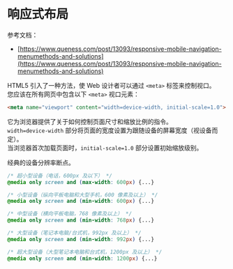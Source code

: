 
# 响应式布局
参考文档：

- [https://www.queness.com/post/13093/responsive-mobile-navigation-menumethods-and-solutions](https://www.queness.com/post/13093/responsive-mobile-navigation-menumethods-and-solutions)

HTML5 引入了一种方法，使 Web 设计者可以通过 `<meta>` 标签来控制视口。<br />您应该在所有网页中包含以下 `<meta>` 视口元素：
```html
<meta name="viewport" content="width=device-width, initial-scale=1.0">
```
它为浏览器提供了关于如何控制页面尺寸和缩放比例的指令。<br />`width=device-width` 部分将页面的宽度设置为跟随设备的屏幕宽度（视设备而定）。<br />当浏览器首次加载页面时，`initial-scale=1.0` 部分设置初始缩放级别。


经典的设备分辨率断点。
```css
/* 超小型设备（电话，600px 及以下） */
@media only screen and (max-width: 600px) {...} 

/* 小型设备（纵向平板电脑和大型手机，600 像素及以上） */
@media only screen and (min-width: 600px) {...} 

/* 中型设备（横向平板电脑，768 像素及以上） */
@media only screen and (min-width: 768px) {...} 

/* 大型设备（笔记本电脑/台式机，992px 及以上） */
@media only screen and (min-width: 992px) {...} 

/* 超大型设备（大型笔记本电脑和台式机，1200px 及以上） */
@media only screen and (min-width: 1200px) {...}
```
